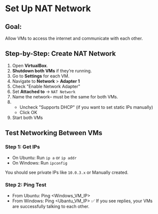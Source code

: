# Set Up NAT Network 

## Goal:
Allow VMs to access the internet and communicate with each other.

## Step-by-Step: Create NAT Network
1. Open **VirtualBox**.
2. **Shutdown both VMs** if they’re running.
3. Go to **Settings** for each VM.
4. Navigate to **Network** > **Adapter 1**
5. Check "Enable Network Adapter"
6. Set **Attached to** → `NAT Network`
7. Name the network– must be the same for both VMs.
8. - Uncheck "Supports DHCP" (if you want to set static IPs manually)
   - Click OK
9. Start both VMs

## Test Networking Between VMs

### Step 1: Get IPs
- On Ubuntu: Run `ip a` or `ip addr`
- On Windows: Run `ipconfig`

You should see private IPs like `10.0.3.x` or Manually created.

### Step 2: Ping Test
- From Ubuntu: Ping <Windows_VM_IP>
- From Windows: Ping <Ubantu_VM_IP>
✅ If you see replies, your VMs are successfully talking to each other.
